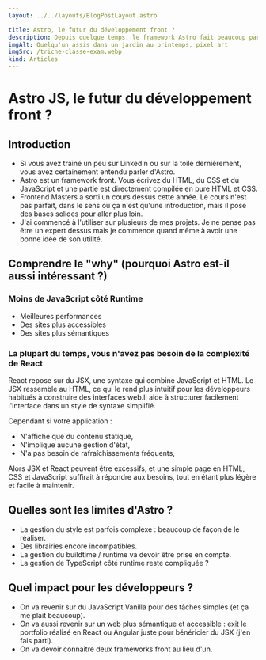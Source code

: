 ```yaml
---
layout: ../../layouts/BlogPostLayout.astro

title: Astro, le futur du développement front ?
description: Depuis quelque temps, le framework Astro fait beaucoup parlé de lui. Particulièrement orienté contenu, NX Academy l'utilise d'ailleurs, il est particulièrement utile pour réaliser des sites statiques. Mais est-ce vraiment le remplaçant de ReactJS ?
imgAlt: Quelqu'un assis dans un jardin au printemps, pixel art
imgSrc: /triche-classe-exam.webp
kind: Articles
---
```


# Astro JS, le futur du développement front ?

## Introduction

- Si vous avez trainé un peu sur LinkedIn ou sur la toile dernièrement, vous avez certainement entendu parler d'Astro. 
- Astro est un framework front. Vous écrivez du HTML, du CSS et du JavaScript et une partie est directement compilée en pure HTML et CSS.
- Frontend Masters a sorti un cours dessus cette année. Le cours n'est pas parfait, dans le sens où ça n'est qu'une introduction, mais il pose des bases solides pour aller plus loin.
- J'ai commencé à l'utiliser sur plusieurs de mes projets. Je ne pense pas être un expert dessus mais je commence quand même à avoir une bonne idée de son utilité.

## Comprendre le "why" (pourquoi Astro est-il aussi intéressant ?)

### Moins de JavaScript côté Runtime

- Meilleures performances
- Des sites plus accessibles
- Des sites plus sémantiques


### La plupart du temps, vous n'avez pas besoin de la complexité de React


React repose sur du JSX, une syntaxe qui combine JavaScript et HTML.
Le JSX ressemble au HTML, ce qui le rend plus intuitif pour les développeurs habitués à construire des interfaces web.Il aide à structurer facilement l'interface dans un style de syntaxe simplifié.

Cependant si votre application :
- N'affiche que du contenu statique,
- N'implique aucune gestion d'état,
- N'a pas besoin de rafraîchissements fréquents,

Alors JSX et React peuvent être excessifs, et une simple page en HTML, CSS et JavaScript suffirait à répondre aux besoins, tout en étant plus légère et facile à maintenir.


## Quelles sont les limites d'Astro ?

- La gestion du style est parfois complexe : beaucoup de façon de le réaliser.
- Des librairies encore incompatibles.
- La gestion du buildtime / runtime va devoir être prise en compte.
- La gestion de TypeScript côté runtime reste compliquée ?


## Quel impact pour les développeurs ?

- On va revenir sur du JavaScript Vanilla pour des tâches simples (et ça me plait beaucoup).
- On va aussi revenir sur un web plus sémantique et accessible : exit le portfolio réalisé en React ou Angular juste pour bénéricier du JSX (j'en fais parti).
- On va devoir connaître deux frameworks front au lieu d'un.

